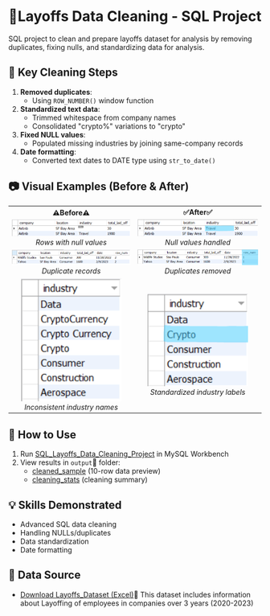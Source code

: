 # 🧼Layoffs Data Cleaning - SQL Project

SQL project to clean and prepare layoffs dataset for analysis by removing duplicates, fixing nulls, and standardizing data for analysis.


## 🧹 Key Cleaning Steps
1. **Removed duplicates**:
   - Using `ROW_NUMBER()` window function  
3. **Standardized text data**:  
   - Trimmed whitespace from company names  
   - Consolidated "crypto%" variations to "crypto"  
4. **Fixed NULL values**:  
   - Populated missing industries by joining same-company records  
5. **Date formatting**:  
   - Converted text dates to DATE type using `str_to_date()`


## 📷 Visual Examples (Before & After)         


<table>
  <tr>
    <th>⚠️Before⚠️</th>
    <th>✅After✅</th>
  </tr>

  <tr>
    <td align="center">
      <img src="images/null1.png" width="390"/><br/>
      <em> Rows with null values</em>
    </td>
    <td align="center">
      <img src="images/null 22.png" width="390"/><br/>
      <em> Null values handled</em>
    </td>
  </tr>

  <tr>
    <td align="center">
      <img src="images/duplicate1.png" width="390"/><br/>
      <em> Duplicate records</em>
    </td>
    <td align="center">
      <img src="images/duplicat22.png" width="390"/><br/>
      <em> Duplicates removed</em>
    </td>
  </tr>

  <tr>
    <td align="center">
      <img src="images/Standardization1.png" width="200"/><br/>
      <em> Inconsistent industry names</em>
    </td>
    <td align="center">
      <img src="images/Standardization22.png" width="200"/><br/>
      <em> Standardized industry labels</em>
    </td>
  </tr>
</table>




## 🚀 How to Use
1. Run [SQL_Layoffs_Data_Cleaning_Project](SQL_Layoffs_Data_Cleaning_Project.sql) in MySQL Workbench  
2. View results in `output`📄 folder:  
   - [cleaned_sample](output/cleaned_sample.csv)   (10-row data preview)  
   - [cleaning_stats](output/cleaning_stats.txt) (cleaning summary)  

## 💡 Skills Demonstrated
- Advanced SQL data cleaning  
- Handling NULLs/duplicates  
- Data standardization  
- Date formatting

## 📁 Data Source

- [Download Layoffs_Dataset (Excel)](Layoffs_Dataset.xlsx)📄 
This dataset includes information about Layoffing of employees in companies over 3 years (2020-2023)
